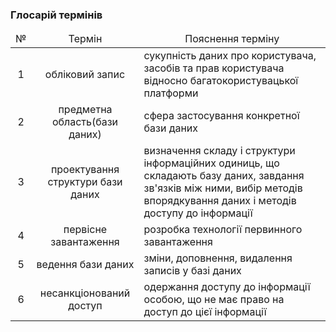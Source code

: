 ### Глосарій термінів

<table>
    <thead align="center">
        <tr>
            <td>№</td>
            <td>Термін</td>
            <td>Пояснення терміну</td>
        </tr>
    </thead>
    <tbody>
        <tr>
            <td align="center">1</td>
            <td align="center">обліковий запис</td>
            <td>сукупність даних про користувача, засобів та прав користувача відносно багатокористувацької платформи</td>
        </tr>
        <tr>
            <td align="center">2</td>
            <td align="center">предметна область(бази даних)</td>
            <td>сфера застосування конкретної бази даних</td>
        </tr>
        <tr>
            <td align="center">3</td>
            <td align="center">проектування структури бази даних</td>
            <td>визначення складу і структури інформаційних одиниць, що складають базу даних, завдання зв'язків між ними, вибір методів впорядкування даних і методів доступу до інформації</td>
        </tr>
        <tr>
            <td align="center">4</td>
            <td align="center">первісне завантаження</td>
            <td>розробка технології первинного завантаження</td>
        </tr>
         <tr>
            <td align="center">5</td>
            <td align="center">ведення бази даних</td>
            <td>зміни, доповнення, видалення записів у базі даних</td>
        </tr>
          <tr>
            <td align="center">6</td>
            <td align="center">несанкціонований доступ</td>
            <td>одержання доступу до інформації особою, що не має право на доступ до цієї інформації</td>
        </tr>
    </tbody>
</table>
